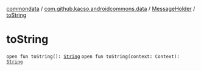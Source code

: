 [commondata](../../index.md) / [com.github.kacso.androidcommons.data](../index.md) / [MessageHolder](index.md) / [toString](./to-string.md)

# toString

`open fun toString(): `[`String`](https://kotlinlang.org/api/latest/jvm/stdlib/kotlin/-string/index.html)
`open fun toString(context: Context): `[`String`](https://kotlinlang.org/api/latest/jvm/stdlib/kotlin/-string/index.html)